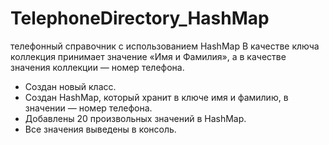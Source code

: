 # TelephoneDirectory_HashMap
телефонный справочник с использованием HashMap
В качестве ключа коллекция принимает значение «Имя и Фамилия», а в качестве значения коллекции — номер телефона.
- Создан новый класс.
- Создан HashMap, который хранит в ключе имя и фамилию, в значении — номер телефона.
- Добавлены 20 произвольных значений в HashMap.
- Все значения выведены в консоль.
